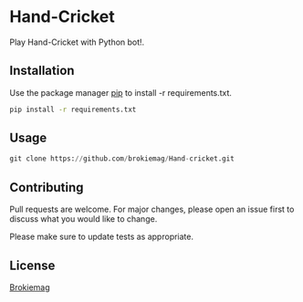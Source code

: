 # Hand-Cricket

Play Hand-Cricket with Python bot!.

## Installation

Use the package manager [pip](https://pip.pypa.io/en/stable/) to install -r requirements.txt.

```bash
pip install -r requirements.txt
```

## Usage

```python
git clone https://github.com/brokiemag/Hand-cricket.git
```

## Contributing
Pull requests are welcome. For major changes, please open an issue first to discuss what you would like to change.

Please make sure to update tests as appropriate.

## License
[Brokiemag](https://brokiemag.me)
